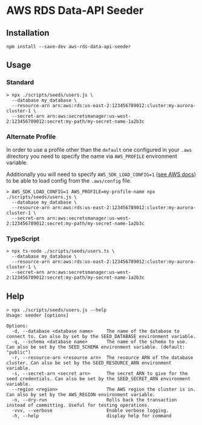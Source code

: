 # AWS RDS Data-API Seeder

## Installation

```shell
npm install --save-dev aws-rds-data-api-seeder
```

## Usage

### Standard

```shell
> npx ./scripts/seeds/users.js \
  --database my_database \
  --resource-arn arn:aws:rds:us-east-2:123456789012:cluster:my-aurora-cluster-1 \
  --secret-arn arn:aws:secretsmanager:us-west-2:123456789012:secret:my-path/my-secret-name-1a2b3c
```

### Alternate Profile

In order to use a profile other than the `default` one configured in your `.aws` directory you need to specify the name via `AWS_PROFILE` environment variable.

Additionally you will need to specify `AWS_SDK_LOAD_CONFIG=1` ([see AWS docs](https://docs.aws.amazon.com/sdk-for-javascript/v2/developer-guide/setting-region.html#setting-region-config-file)) to be able to load config from the `.aws/config` file.

```shell
> AWS_SDK_LOAD_CONFIG=1 AWS_PROFILE=my-profile-name npx ./scripts/seeds/users.js \
  --database my_database \
  --resource-arn arn:aws:rds:us-east-2:123456789012:cluster:my-aurora-cluster-1 \
  --secret-arn arn:aws:secretsmanager:us-west-2:123456789012:secret:my-path/my-secret-name-1a2b3c
```

### TypeScript

```shell
> npx ts-node ./scripts/seeds/users.ts \
  --database my_database \
  --resource-arn arn:aws:rds:us-east-2:123456789012:cluster:my-aurora-cluster-1 \
  --secret-arn arn:aws:secretsmanager:us-west-2:123456789012:secret:my-path/my-secret-name-1a2b3c
```

## Help

```shell
> npx ./scripts/seeds/users.js --help
Usage: seeder [options]

Options:
  -d, --database <database name>     The name of the database to connect to. Can also by set by the SEED_DATABASE environment variable.
  -q, --schema <database name>       The name of the schema to use. Can also be set by the SEED_SCHEMA environment variable. (default: "public")
  -r, --resource-arn <resource arn>  The resource ARN of the database cluster. Can also be set by the SEED_RESOURCE_ARN environment variable.
  -s, --secret-arn <secret arn>      The secret ARN to give for the seed credentials. Can also be set by the SEED_SECRET_ARN environment variable.
  --region <region>                  The AWS region the cluster is in. Can also by set by the AWS_REGION environment variable.
  -n, --dry-run                      Rolls back the transaction instead of committing. Useful for testing operations.
  -vvv, --verbose                    Enable verbose logging.
  -h, --help                         display help for command
```

